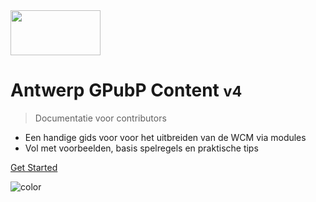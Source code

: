 <!-- _coverpage.md -->

<img src="http://cdn.antwerpen.be/digipolis_branding_scss/5.0.0/assets/images/digipolis-logo.svg" alt="" width="144" height="72">

# Antwerp GPubP Content <small>v4</small>

> Documentatie voor contributors

- Een handige gids voor voor het uitbreiden van de WCM via modules
- Vol met voorbeelden, basis spelregels en praktische tips

<!-- [GitHub](https://github.com/digipolisantwerpdocumentation/api-system) -->
[Get Started](#main)

![color](#0057b7)